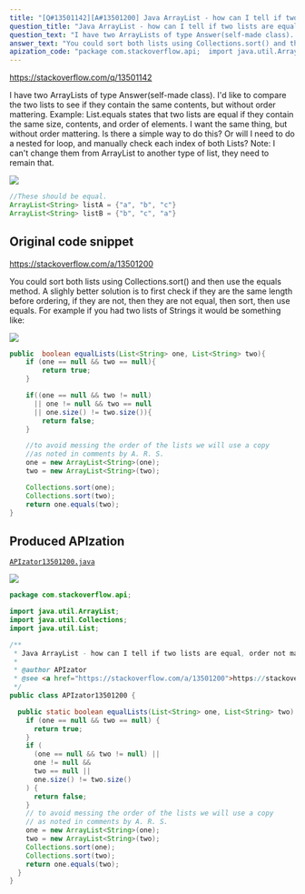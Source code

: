 ```yaml
---
title: "[Q#13501142][A#13501200] Java ArrayList - how can I tell if two lists are equal, order not mattering?"
question_title: "Java ArrayList - how can I tell if two lists are equal, order not mattering?"
question_text: "I have two ArrayLists of type Answer(self-made class). I'd like to compare the two lists to see if they contain the same contents, but without order mattering. Example: List.equals states that two lists are equal if they contain the same size, contents, and order of elements. I want the same thing, but without order mattering. Is there a simple way to do this? Or will I need to do a nested for loop, and manually check each index of both Lists? Note: I can't change them from ArrayList to another type of list, they need to remain that."
answer_text: "You could sort both lists using Collections.sort() and then use the equals method. A slighly better solution is to first check if they are the same length before ordering, if they are not, then they are not equal, then sort, then use equals. For example if you had two lists of Strings it would be something like:"
apization_code: "package com.stackoverflow.api;  import java.util.ArrayList; import java.util.Collections; import java.util.List;  /**  * Java ArrayList - how can I tell if two lists are equal, order not mattering?  *  * @author APIzator  * @see <a href=\"https://stackoverflow.com/a/13501200\">https://stackoverflow.com/a/13501200</a>  */ public class APIzator13501200 {    public static boolean equalLists(List<String> one, List<String> two) {     if (one == null && two == null) {       return true;     }     if (       (one == null && two != null) ||       one != null &&       two == null ||       one.size() != two.size()     ) {       return false;     }     // to avoid messing the order of the lists we will use a copy     // as noted in comments by A. R. S.     one = new ArrayList<String>(one);     two = new ArrayList<String>(two);     Collections.sort(one);     Collections.sort(two);     return one.equals(two);   } }"
---
```


https://stackoverflow.com/q/13501142

I have two ArrayLists of type Answer(self-made class).
I&#x27;d like to compare the two lists to see if they contain the same contents, but without order mattering.
Example:
List.equals states that two lists are equal if they contain the same size, contents, and order of elements. I want the same thing, but without order mattering.
Is there a simple way to do this? Or will I need to do a nested for loop, and manually check each index of both Lists?
Note: I can&#x27;t change them from ArrayList to another type of list, they need to remain that.


<div class="code-logo"><img src="/stackoverflow.png" /></div>

```java
//These should be equal.
ArrayList<String> listA = {"a", "b", "c"}
ArrayList<String> listB = {"b", "c", "a"}
```


## Original code snippet

https://stackoverflow.com/a/13501200

You could sort both lists using Collections.sort() and then use the equals method. A slighly better solution is to first check if they are the same length before ordering, if they are not, then they are not equal, then sort, then use equals. For example if you had two lists of Strings it would be something like:

<div class="code-logo"><img src="/stackoverflow.png" /></div>

```java
public  boolean equalLists(List<String> one, List<String> two){     
    if (one == null && two == null){
        return true;
    }

    if((one == null && two != null) 
      || one != null && two == null
      || one.size() != two.size()){
        return false;
    }

    //to avoid messing the order of the lists we will use a copy
    //as noted in comments by A. R. S.
    one = new ArrayList<String>(one); 
    two = new ArrayList<String>(two);   

    Collections.sort(one);
    Collections.sort(two);      
    return one.equals(two);
}
```

## Produced APIzation

[`APIzator13501200.java`](https://github.com/pasqualesalza/apization-temp-data/raw/master/search/APIzator13501200.java)

<div class="code-logo"><img src="/apizator.png" /></div>

```java
package com.stackoverflow.api;

import java.util.ArrayList;
import java.util.Collections;
import java.util.List;

/**
 * Java ArrayList - how can I tell if two lists are equal, order not mattering?
 *
 * @author APIzator
 * @see <a href="https://stackoverflow.com/a/13501200">https://stackoverflow.com/a/13501200</a>
 */
public class APIzator13501200 {

  public static boolean equalLists(List<String> one, List<String> two) {
    if (one == null && two == null) {
      return true;
    }
    if (
      (one == null && two != null) ||
      one != null &&
      two == null ||
      one.size() != two.size()
    ) {
      return false;
    }
    // to avoid messing the order of the lists we will use a copy
    // as noted in comments by A. R. S.
    one = new ArrayList<String>(one);
    two = new ArrayList<String>(two);
    Collections.sort(one);
    Collections.sort(two);
    return one.equals(two);
  }
}

```